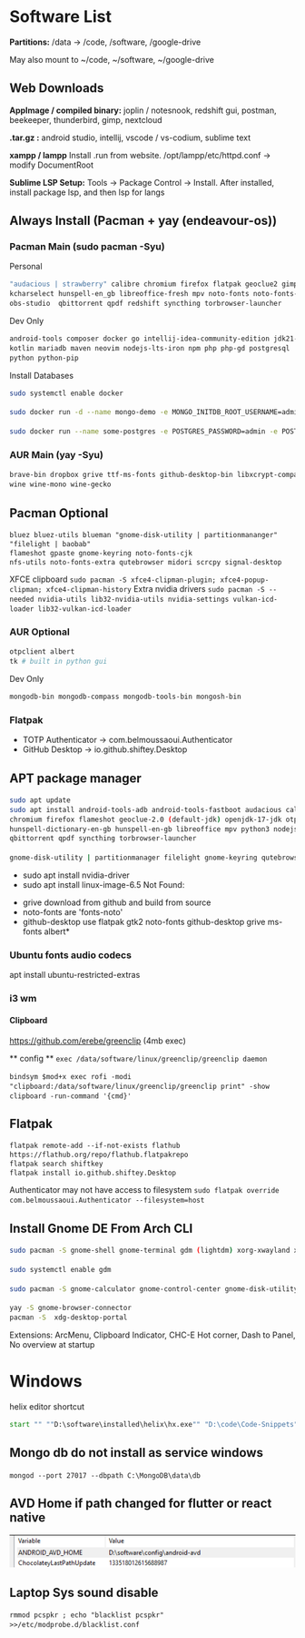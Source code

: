 # Software List

**Partitions:** /data -> /code, /software, /google-drive

May also mount to ~/code, ~/software, ~/google-drive

## Web Downloads
**AppImage / compiled binary:**
joplin / notesnook, redshift gui, postman, beekeeper, thunderbird, gimp, nextcloud

**.tar.gz :**
android studio, intellij, vscode / vs-codium, sublime text

**xampp / lampp**
Install .run from website. /opt/lampp/etc/httpd.conf -> modify DocumentRoot


**Sublime LSP Setup:**
Tools -> Package Control -> Install. After installed, install package lsp, and then lsp for langs

## Always Install (Pacman + yay (endeavour-os))

### Pacman Main (sudo pacman -Syu)

Personal

```sh
"audacious | strawberry" calibre chromium firefox flatpak geoclue2 gimp gtk2 inkscape
kcharselect hunspell-en_gb libreoffice-fresh mpv noto-fonts noto-fonts-emoji
obs-studio  qbittorrent qpdf redshift syncthing torbrowser-launcher
```

Dev Only

```sh
android-tools composer docker go intellij-idea-community-edition jdk21-openjdk
kotlin mariadb maven neovim nodejs-lts-iron npm php php-gd postgresql
python python-pip
```

Install Databases
```sh
sudo systemctl enable docker

sudo docker run -d --name mongo-demo -e MONGO_INITDB_ROOT_USERNAME=admin -e MONGO_INITDB_ROOT_PASSWORD=admin -p 27017:27017 -v mongodemo:/data/db  mongo

sudo docker run --name some-postgres -e POSTGRES_PASSWORD=admin -e POSTGRES_USER=admin -p 5432:5432 -d postgres

```

### AUR Main (yay -Syu)

```sh
brave-bin dropbox grive ttf-ms-fonts github-desktop-bin libxcrypt-compat
wine wine-mono wine-gecko
```

## Pacman Optional

```
bluez bluez-utils blueman "gnome-disk-utility | partitionmananger" "filelight | baobab"
flameshot gpaste gnome-keyring noto-fonts-cjk
nfs-utils noto-fonts-extra qutebrowser midori scrcpy signal-desktop
```
XFCE clipboard
`sudo pacman -S xfce4-clipman-plugin; xfce4-popup-clipman; xfce4-clipman-history`
Extra nvidia drivers
`sudo pacman -S --needed nvidia-utils lib32-nvidia-utils nvidia-settings vulkan-icd-loader lib32-vulkan-icd-loader`


### AUR Optional

```sh
otpclient albert
tk # built in python gui
```

Dev Only

```sh
mongodb-bin mongodb-compass mongodb-tools-bin mongosh-bin
```

### Flatpak

- TOTP Authenticator -> com.belmoussaoui.Authenticator
- GitHub Desktop -> io.github.shiftey.Desktop

## APT package manager

```sh
sudo apt update
sudo apt install android-tools-adb android-tools-fastboot audacious calibre
chromium firefox flameshot geoclue-2.0 (default-jdk) openjdk-17-jdk otpclient
hunspell-dictionary-en-gb hunspell-en-gb libreoffice mpv python3 nodejs npm
qbittorrent qpdf syncthing torbrowser-launcher

gnome-disk-utility | partitionmanager filelight gnome-keyring qutebrowser
```
* sudo apt install nvidia-driver
* sudo apt install linux-image-6.5
Not Found:
- grive download from github and build from source
- noto-fonts are 'fonts-noto'
- github-desktop use flatpak
gtk2 noto-fonts
github-desktop grive ms-fonts albert*

### Ubuntu fonts audio codecs
apt install ubuntu-restricted-extras

### i3 wm
#### Clipboard
https://github.com/erebe/greenclip (4mb exec)

** config **
`exec /data/software/linux/greenclip/greenclip daemon`

`bindsym $mod+x exec rofi -modi "clipboard:/data/software/linux/greenclip/greenclip print" -show clipboard -run-command '{cmd}'`



## Flatpak
```
flatpak remote-add --if-not-exists flathub https://flathub.org/repo/flathub.flatpakrepo
flatpak search shiftkey
flatpak install io.github.shiftey.Desktop
```
Authenticator may not have access to filesystem
`sudo flatpak override com.belmoussaoui.Authenticator --filesystem=host`
## Install Gnome DE From Arch CLI

```sh
sudo pacman -S gnome-shell gnome-terminal gdm (lightdm) xorg-xwayland xorg-xlsclients

sudo systemctl enable gdm

sudo pacman -S gnome-calculator gnome-control-center gnome-disk-utility gnome-keyring gnome-menus gnome-tweaks mutter gnome-shell-extensions

yay -S gnome-browser-connector
pacman -S  xdg-desktop-portal
```

Extensions:
ArcMenu, Clipboard Indicator, CHC-E Hot corner, Dash to Panel, No overview at startup

# Windows
helix editor shortcut
```bat
start "" ""D:\software\installed\helix\hx.exe"" "D:\code\Code-Snippets"
```
## Mongo db do not install as service windows
`mongod --port 27017 --dbpath C:\MongoDB\data\db`

## AVD Home if path changed for flutter or react native
<img src="../_images/avd_home.png" />

## Laptop Sys sound disable
`rmmod pcspkr ; echo "blacklist pcspkr" >>/etc/modprobe.d/blacklist.conf`